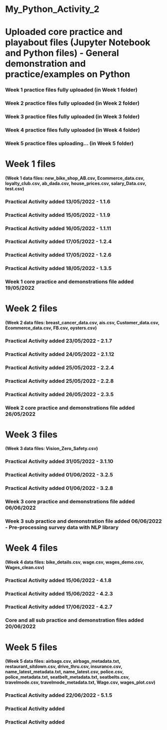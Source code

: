 # My_Python_Activity_2
# Uploaded core practice and playabout files (Jupyter Notebook and Python files) - General demonstration and practice/examples on Python
### Week 1 practice files fully uploaded (in Week 1 folder)
### Week 2 practice files fully uploaded (in Week 2 folder)
### Week 3 practice files fully uploaded (in Week 3 folder)
### Week 4 practice files fully uploaded (in Week 4 folder)
### Week 5 practice files uploading... (in Week 5 folder)

# Week 1 files
#### (Week 1 data files: new_bike_shop_AB.csv, Ecommerce_data.csv, loyalty_club.csv, ab_dada.csv, house_prices.csv, salary_Data.csv, test.csv)
### Practical Activity added 13/05/2022 - 1.1.6
### Practical Activity added 15/05/2022 - 1.1.9
### Practical Activity added 16/05/2022 - 1.1.11
### Practical Activity added 17/05/2022 - 1.2.4
### Practical Activity added 17/05/2022 - 1.2.6
### Practical Activity added 18/05/2022 - 1.3.5
### Week 1 core practice and demonstrations file added 19/05/2022

# Week 2 files
#### (Week 2 data files: breast_cancer_data.csv, ais.csv, Customer_data.csv, Ecommerce_data.csv, FB.csv, oysters.csv)
### Practical Activity added 23/05/2022 - 2.1.7
### Practical Activity added 24/05/2022 - 2.1.12
### Practical Activity added 25/05/2022 - 2.2.4
### Practical Activity added 25/05/2022 - 2.2.8
### Practical Activity added 26/05/2022 - 2.3.5
### Week 2 core practice and demonstrations file added 26/05/2022

# Week 3 files
#### (Week 3 data files: Vision_Zero_Safety.csv)
### Practical Activity added 31/05/2022 - 3.1.10
### Practical Activity added 01/06/2022 - 3.2.5
### Practical Activity added 01/06/2022 - 3.2.8
### Week 3 core practice and demonstrations file added 06/06/2022
### Week 3 sub practice and demonstration file added 06/06/2022 - Pre-processing survey data with NLP library

# Week 4 files
#### (Week 4 data files: bike_details.csv, wage.csv, wages_demo.csv, Wages_clean.csv)
### Practical Activity added 15/06/2022 - 4.1.8
### Practical Activity added 15/06/2022 - 4.2.3
### Practical Activity added 17/06/2022 - 4.2.7
### Core and all sub practice and demonstration files added 20/06/2022

# Week 5 files
#### (Week 5 data files: airbags.csv, airbags_metadata.txt, restaurant_sitdown.csv, drive_thru.csv, insurance.csv, name_latest_metadata.txt, name_latest.csv, police.csv, police_metadata.txt, seatbelt_metadata.txt, seatbelts.csv, travelmode.csv, travelmode_metadata.txt, Wage.csv, wages_plot.csv)
### Practical Activity added 22/06/2022 - 5.1.5
### Practical Activity added
### Practical Activity added
